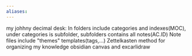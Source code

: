 ```yaml
---
aliases:
---
```


my johhny decimal desk: 
In folders include categories and indexes(MOC), under categories is subfolder, subfolders contains all notes(AC.ID) 
Note files include "themes" templates(tags,...) 
Zettelkasten method for organizing my knowledge 
obsidian canvas and excarlidraw
